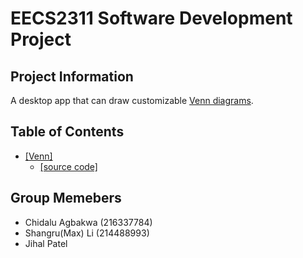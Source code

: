 # EECS2311 Software Development Project

## Project Information

A desktop app that can draw customizable [Venn diagrams](https://en.wikipedia.org/wiki/Venn_diagram).

## Table of Contents
* [[Venn]](/Venn)
  * [[source code]](/Venn/src/main/java)

## Group Memebers
* Chidalu Agbakwa (216337784)
* Shangru(Max) Li (214488993)
* Jihal Patel
